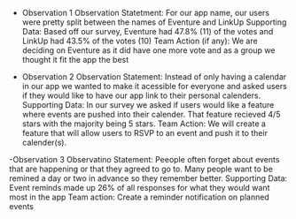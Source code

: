 - Observation 1
  Observation Statetment: For our app name, our users were pretty split between the names of Eventure and LinkUp
  Supporting Data: Based off our survey, Eventure had 47.8% (11) of the votes and LinkUp had 43.5% of the votes (10)
  Team Action (if any): We are deciding on Eventure as it did have one more vote and as a group we thought it fit the app the best

- Observation 2
  Observation Statement: Instead of only having a calendar in our app we wanted to make it acessible for everyone and asked users if they would like to have our app link to their personal calenders.
  Supporting Data: In our survey we asked if users would like a feature where events are pushed into their calender. That feature recieved 4/5 stars with the majority being 5 stars.
  Team Action: We will create a feature that will allow users to RSVP to an event and push it to their calender(s).

-Observation 3
  Observatino Statement: Peeople often forget about events that are happening or that they agreed to go to. Many people want to be remined a day or two in advance so they remember better.
  Supporting Data: Event reminds made up 26% of all responses for what they would want most in the app
  Team action: Create a reminder notification on planned events
